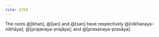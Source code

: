 ```yaml
---
rule: §754
---
```


The roots @[khan], @[jan] and @[san] have respectively @[nikhanaya-nikhāya]; @[prajanaya-prajāya]; and @[prasanaya-prasāya].